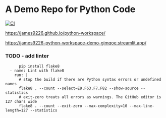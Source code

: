 # A Demo Repo for Python Code
[![CI](https://github.com/james9226/python-workspace/actions/workflows/test.yaml/badge.svg)](https://github.com/james9226/python-workspace/actions/workflows/test.yaml)

https://james9226.github.io/python-workspace/

https://james9226-python-workspace-demo-gimqoe.streamlit.app/

### TODO - add linter

          pip install flake8
      - name: Lint with flake8
        run: |
          # stop the build if there are Python syntax errors or undefined names
          flake8 . --count --select=E9,F63,F7,F82 --show-source --statistics
          # exit-zero treats all errors as warnings. The GitHub editor is 127 chars wide
          flake8 . --count --exit-zero --max-complexity=10 --max-line-length=127 --statistics

